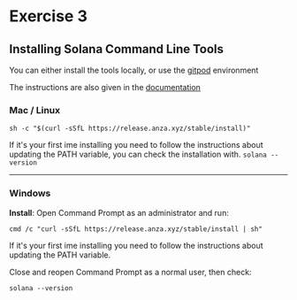 # Exercise 3

## Installing Solana Command Line Tools

You can either install the tools locally, or use the [gitpod](https://gitpod.io/#/https://github.com/ExtropyIO/SolanaBootcampOctober) environment

The instructions are also given in the [documentation](https://docs.solana.com/cli/install-solana-cli-tools)

### Mac / Linux

```
sh -c "$(curl -sSfL https://release.anza.xyz/stable/install)"
```

If it's your first ime installing you need to follow the instructions about updating the PATH variable, you can check the installation with. `solana --version`

---

### Windows

**Install**: Open Command Prompt as an administrator and run:

```
cmd /c "curl -sSfL https://release.anza.xyz/stable/install | sh"
```

If it's your first ime installing you need to follow the instructions about updating the PATH variable.

Close and reopen Command Prompt as a normal user, then check:

```
solana --version
```